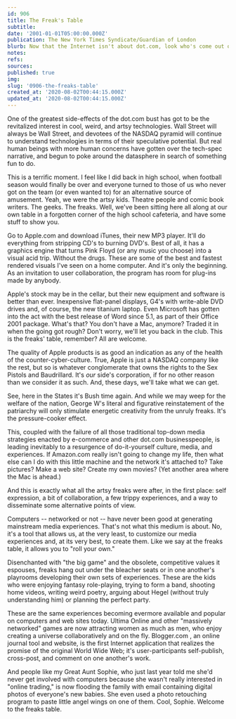 ```yaml
---
id: 906
title: The Freak's Table
subtitle: 
date: '2001-01-01T05:00:00.000Z'
publication: The New York Times Syndicate/Guardian of London
blurb: Now that the Internet isn't about dot.com, look who's come out of the woodwork!
notes: 
refs: 
sources: 
published: true
img: 
slug: '0906-the-freaks-table'
created_at: '2020-08-02T00:44:15.000Z'
updated_at: '2020-08-02T00:44:15.000Z'
---
```

One of the greatest side-effects of the dot.com bust has got to be the revitalized interest in cool, weird, and artsy technologies. Wall Street will always be Wall Street, and devotees of the NASDAQ pyramid will continue to understand technologies in terms of their speculative potential. But real human beings with more human concerns have gotten over the tech-spec narrative, and begun to poke around the datasphere in search of something fun to do.

This is a terrific moment. I feel like I did back in high school, when football season would finally be over and everyone turned to those of us who never got on the team (or even wanted to) for an alternative source of amusement. Yeah, we were the artsy kids. Theatre people and comic book writers. The geeks. The freaks. Well, we've been sitting here all along at our own table in a forgotten corner of the high school cafeteria, and have some stuff to show you.

Go to Apple.com and download iTunes, their new MP3 player. It'll do everything from stripping CD's to burning DVD's. Best of all, it has a graphics engine that turns Pink Floyd (or any music you choose) into a visual acid trip. Without the drugs. These are some of the best and fastest rendered visuals I've seen on a home computer. And it's only the beginning. As an invitation to user collaboration, the program has room for plug-ins made by anybody.

Apple's stock may be in the cellar, but their new equipment and software is better than ever. Inexpensive flat-panel displays, G4's with write-able DVD drives and, of course, the new titanium laptop. Even Microsoft has gotten into the act with the best release of Word since 5.1, as part of their Office 2001 package. What's that? You don't have a Mac, anymore? Traded it in when the going got rough? Don't worry, we'll let you back in the club. This is the freaks' table, remember? All are welcome.

The quality of Apple products is as good an indication as any of the health of the counter-cyber-culture. True, Apple is just a NASDAQ company like the rest, but so is whatever conglomerate that owns the rights to the Sex Pistols and Baudrillard. It's *our* side's corporation, if for no other reason than we consider it as such. And, these days, we'll take what we can get.

See, here in the States it's Bush time again. And while we may weep for the welfare of the nation, George W's literal and figurative reinstatement of the patriarchy will only stimulate energetic creativity from the unruly freaks. It's the pressure-cooker effect.

This, coupled with the failure of all those traditional top-down media strategies enacted by e-commerce and other dot.com businesspeople, is leading inevitably to a resurgence of do-it-yourself culture, media, and experiences. If Amazon.com really isn't going to change my life, then what else can I do with this little machine and the network it's attached to? Take pictures? Make a web site? Create my own movies? (Yet another area where the Mac is ahead.)

And this is exactly what all the artsy freaks were after, in the first place: self expression, a bit of collaboration, a few trippy experiences, and a way to disseminate some alternative points of view.

Computers -- networked or not -- have never been good at generating mainstream media experiences. That's not what this medium is about. No, it's a tool that allows us, at the very least, to customize our media experiences and, at its very best, to create them. Like we say at the freaks table, it allows you to "roll your own."

Disenchanted with "the big game" and the obsolete, competitive values it espouses, freaks hang out under the bleacher seats or in one another's playrooms developing their own sets of experiences. These are the kids who were enjoying fantasy role-playing, trying to form a band, shooting home videos, writing weird poetry, arguing about Hegel (without truly understanding him) or planning the perfect party.

These are the same experiences becoming evermore available and popular on computers and web sites today. Ultima Online and other "massively networked" games are now attracting women as much as men, who enjoy creating a universe collaboratively and on the fly. Blogger.com , an online journal tool and website, is the first Internet application that realizes the promise of the original World Wide Web; it's user-participants self-publish, cross-post, and comment on one another's work.

And people like my Great Aunt Sophie, who just last year told me she'd never get involved with computers because she wasn't really interested in "online trading," is now flooding the family with email containing digital photos of everyone's new babies. She even used a photo retouching program to paste little angel wings on one of them. Cool, Sophie. Welcome to the freaks table.
